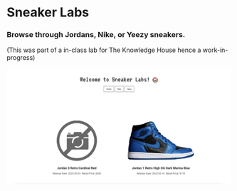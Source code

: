 # Sneaker Labs 
### Browse through Jordans, Nike, or Yeezy sneakers.
(This was part of a in-class lab for The Knowledge House hence a work-in-progress)

![Sneaker Labs Website](./assets/screenshot.png)
